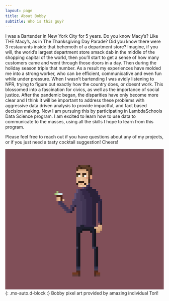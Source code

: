 ```yaml
---
layout: page
title: About Bobby
subtitle: Who is this guy?
---
```

I was a Bartender in New York City for 5 years. Do you know Macy’s? Like THE Macy’s, as in The Thanksgiving Day Parade? Did you know there were 3 restaurants inside that behemoth of a department store? Imagine, if you will, the world’s largest department store smack dab in the middle of the shopping capital of the world, then you’ll start to get a sense of how many customers came and went through those doors in a day. Then during the holiday season triple that number. As a result my experiences have molded me into a strong worker, who can be efficient, communicative and even fun while under pressure.
When I wasn’t bartending I was avidly listening to NPR, trying to figure out exactly how the country does, or doesnt work. This blossomed into a fascination for civics, as well as the importance of social justice. After the pandemic began, the disparities have only become more clear and I think it will be important to address these problems with aggressive data driven analysis to provide impactful, and fact based decision making.
Now I am pursuing this by participating in LambdaSchools Data Science program. I am excited to learn how to use data to communicate to the masses, using all the skills I hope to learn from this program.

Please feel free to reach out if you have questions about any of my projects, or if you just need a tasty cocktail suggestion! Cheers! 


![bobby](/assets/img/bobbertwithlime.png){: .mx-auto.d-block :}
Bobby pixel art provided by amazing individual Tori!
